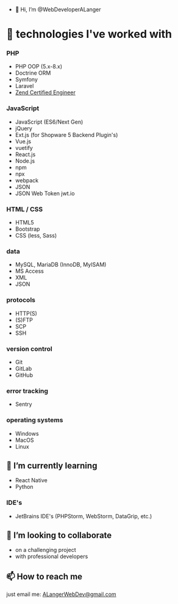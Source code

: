 - 👋 Hi, I’m @WebDeveloperALanger

# 👀 technologies I've worked with

### PHP
- PHP OOP (5.x-8.x)
- Doctrine ORM
- Symfony
- Laravel
- [Zend Certified Engineer](https://www.zend-zce.com/en/yellow-pages/ZEND022047)

### JavaScript
- JavaScript (ES6/Next Gen)
- jQuery
- Ext.js (for Shopware 5 Backend Plugin's)
- Vue.js
- vuetify
- React.js
- Node.js
- npm
- npx
- webpack
- JSON
- JSON Web Token jwt.io

### HTML / CSS
- HTML5
- Bootstrap
- CSS (less, Sass)

### data
- MySQL, MariaDB (InnoDB, MyISAM)
- MS Access
- XML
- JSON

### protocols
- HTTP(S)
- (S)FTP
- SCP
- SSH

### version control
- Git
- GitLab
- GitHub

### error tracking
- Sentry

### operating systems
- Windows 
- MacOS
- Linux

## 🌱 I’m currently learning
- React Native
- Python

### IDE's
- JetBrains IDE's (PHPStorm, WebStorm, DataGrip, etc.)


## 💞️ I’m looking to collaborate 
- on a challenging project
- with professional developers


## 📫 How to reach me
just email me: 
[ALangerWebDev@gmail.com](mailto:ALangerWebDev@gmail.com?subject=[GitHub])


<!---
WebDeveloperALanger/WebDeveloperALanger is a ✨ special ✨ repository because its `README.md` (this file) appears on your GitHub profile.
You can click the Preview link to take a look at your changes.
--->
